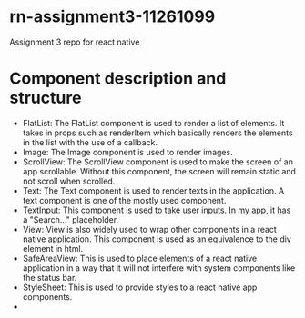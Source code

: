# rn-assignment3-11261099
Assignment 3 repo  for react native

# Component description and structure
- FlatList: The FlatList component is used to render a list of elements. It takes in props such as renderItem which basically renders the elements in the list with the use of a callback.
- Image: The Image component is used to render images.
- ScrollView: The ScrollView component is used to make the screen of an app scrollable. Without this component, the screen will remain static and not scroll when scrolled.
- Text: The Text component is used to render texts in the application. A text component is one of the mostly used component.
- TextInput: This component is used to take user inputs. In my app, it has a "Search..." placeholder.
- View: View is also widely used to wrap other components in a react native application. This component is used as an equivalence to the div element in html.
- SafeAreaView: This is used to place elements of a react native application in a way that it will not interfere with system components like the status bar.
- StyleSheet: This is used to provide styles to a react native app components.
- 
